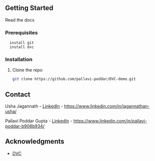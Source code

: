 



<!-- GETTING STARTED -->
## Getting Started

Read the docs

### Prerequisites


```
  install git
  install dvc
   ```

### Installation




1. Clone the repo
   ```sh
   git clone https://github.com/pallavi-poddar/DVC-demo.git
   ```




<!-- CONTACT -->
## Contact
Usha Jagannath - [LinkedIn]() - https://www.linkedin.com/in/jagannathan-usha/

Pallavi Poddar Gupta - [LinkedIn]() - https://www.linkedin.com/in/pallavi-poddar-b908b934/



<!-- ACKNOWLEDGMENTS -->
## Acknowledgments


  
* [DVC](https://dvc.org)




